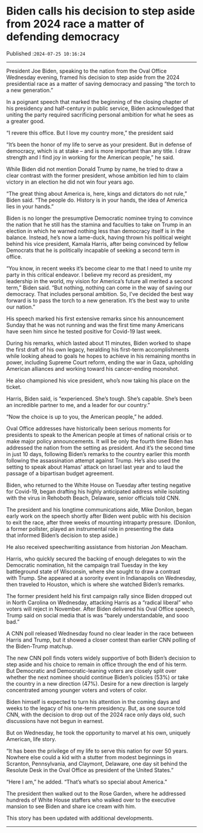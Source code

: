 # Biden calls his decision to step aside from 2024 race a matter of defending democracy

Published :`2024-07-25 10:16:24`

---

President Joe Biden, speaking to the nation from the Oval Office Wednesday evening, framed his decision to step aside from the 2024 presidential race as a matter of saving democracy and passing “the torch to a new generation.”

In a poignant speech that marked the beginning of the closing chapter of his presidency and half-century in public service, Biden acknowledged that uniting the party required sacrificing personal ambition for what he sees as a greater good.

“I revere this office. But I love my country more,” the president said

“It’s been the honor of my life to serve as your president. But in defense of democracy, which is at stake – and is more important than any title. I draw strength and I find joy in working for the American people,” he said.

While Biden did not mention Donald Trump by name, he tried to draw a clear contrast with the former president, whose ambition led him to claim victory in an election he did not win four years ago.

“The great thing about America is, here, kings and dictators do not rule,” Biden said. “The people do. History is in your hands, the idea of America lies in your hands.”

Biden is no longer the presumptive Democratic nominee trying to convince the nation that he still has the stamina and faculties to take on Trump in an election in which he warned nothing less than democracy itself is in the balance. Instead, he’s now a lame-duck, having thrown his political weight behind his vice president, Kamala Harris, after being convinced by fellow Democrats that he is politically incapable of seeking a second term in office.

“You know, in recent weeks it’s become clear to me that I need to unite my party in this critical endeavor. I believe my record as president, my leadership in the world, my vision for America’s future all merited a second term,” Biden said. “But nothing, nothing can come in the way of saving our democracy. That includes personal ambition. So, I’ve decided the best way forward is to pass the torch to a new generation. It’s the best way to unite our nation.”

His speech marked his first extensive remarks since his announcement Sunday that he was not running and was the first time many Americans have seen him since he tested positive for Covid-19 last week.

During his remarks, which lasted about 11 minutes, Biden worked to shape the first draft of his own legacy, heralding his first-term accomplishments while looking ahead to goals he hopes to achieve in his remaining months in power, including Supreme Court reform, ending the war in Gaza, upholding American alliances and working toward his cancer-ending moonshot.

He also championed his vice president, who’s now taking his place on the ticket.

Harris, Biden said, is “experienced. She’s tough. She’s capable. She’s been an incredible partner to me, and a leader for our country.”

“Now the choice is up to you, the American people,” he added.

Oval Office addresses have historically been serious moments for presidents to speak to the American people at times of national crisis or to make major policy announcements. It will be only the fourth time Biden has addressed the nation from the setting as president. And it’s the second time in just 10 days, following Biden’s remarks to the country earlier this month following the assassination attempt against Trump. He’s also used the setting to speak about Hamas’ attack on Israel last year and to laud the passage of a bipartisan budget agreement.

Biden, who returned to the White House on Tuesday after testing negative for Covid-19, began drafting his highly anticipated address while isolating with the virus in Rehoboth Beach, Delaware, senior officials told CNN.

The president and his longtime communications aide, Mike Donilon, began early work on the speech shortly after Biden went public with his decision to exit the race, after three weeks of mounting intraparty pressure. (Donilon, a former pollster, played an instrumental role in presenting the data that informed Biden’s decision to step aside.)

He also received speechwriting assistance from historian Jon Meacham.

Harris, who quickly secured the backing of enough delegates to win the Democratic nomination, hit the campaign trail Tuesday in the key battleground state of Wisconsin, where she sought to draw a contrast with Trump. She appeared at a sorority event in Indianapolis on Wednesday, then traveled to Houston, which is where she watched Biden’s remarks.

The former president held his first campaign rally since Biden dropped out in North Carolina on Wednesday, attacking Harris as a “radical liberal” who voters will reject in November. After Biden delivered his Oval Office speech, Trump said on social media that is was “barely understandable, and sooo bad.”

A CNN poll released Wednesday found no clear leader in the race between Harris and Trump, but it showed a closer contest than earlier CNN polling of the Biden-Trump matchup.

The new CNN poll finds voters widely supportive of both Biden’s decision to step aside and his choice to remain in office through the end of his term. But Democratic and Democratic-leaning voters are closely split over whether the next nominee should continue Biden’s policies (53%) or take the country in a new direction (47%). Desire for a new direction is largely concentrated among younger voters and voters of color.

Biden himself is expected to turn his attention in the coming days and weeks to the legacy of his one-term presidency. But, as one source told CNN, with the decision to drop out of the 2024 race only days old, such discussions have not begun in earnest.

But on Wednesday, he took the opportunity to marvel at his own, uniquely American, life story.

“It has been the privilege of my life to serve this nation for over 50 years. Nowhere else could a kid with a stutter from modest beginnings in Scranton, Pennsylvania, and Claymont, Delaware, one day sit behind the Resolute Desk in the Oval Office as president of the United States.”

“Here I am,” he added. “That’s what’s so special about America.”

The president then walked out to the Rose Garden, where he addressed hundreds of White House staffers who walked over to the executive mansion to see Biden and share ice cream with him.

This story has been updated with additional developments.

---

